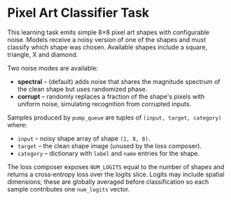 # Pixel Art Classifier Task

This learning task emits simple 8×8 pixel art shapes with configurable noise.
Models receive a noisy version of one of the shapes and must classify which
shape was chosen. Available shapes include a square, triangle, X and diamond.

Two noise modes are available:

* **spectral** – (default) adds noise that shares the magnitude spectrum of the
  clean shape but uses randomized phase.
* **corrupt** – randomly replaces a fraction of the shape's pixels with uniform
  noise, simulating recognition from corrupted inputs.

Samples produced by `pump_queue` are tuples of `(input, target, category)`
where:

* `input` – noisy shape array of shape `(1, 8, 8)`.
* `target` – the clean shape image (unused by the loss composer).
* `category` – dictionary with `label` and `name` entries for the shape.

The loss composer exposes `NUM_LOGITS` equal to the number of shapes and
returns a cross‑entropy loss over the logits slice. Logits may include spatial
dimensions; these are globally averaged before classification so each sample
contributes one ``num_logits`` vector.
